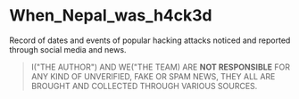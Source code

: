 # When_Nepal_was_h4ck3d
Record of dates and events of popular hacking attacks noticed and reported through social media and news.

> I("THE AUTHOR") AND WE("THE TEAM) ARE **NOT RESPONSIBLE** FOR ANY KIND OF UNVERIFIED, FAKE OR SPAM NEWS, THEY ALL ARE BROUGHT AND COLLECTED THROUGH VARIOUS SOURCES.

